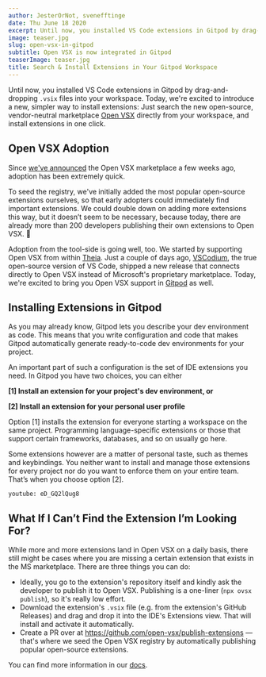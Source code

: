 ```yaml
---
author: JesterOrNot, svenefftinge
date: Thu June 18 2020
excerpt: Until now, you installed VS Code extensions in Gitpod by drag-and-dropping `.vsix` files into your workspace. Today, we're excited to introduce a
image: teaser.jpg
slug: open-vsx-in-gitpod
subtitle: Open VSX is now integrated in Gitpod
teaserImage: teaser.jpg
title: Search & Install Extensions in Your Gitpod Workspace
---
```


<script context="module">
  export const prerender = true;
</script>

Until now, you installed VS Code extensions in Gitpod by drag-and-dropping `.vsix` files into your workspace. Today, we're excited to introduce a new, simpler way to install extensions: Just search the new open-source, vendor-neutral marketplace [Open VSX](https://open-vsx.org) directly from your workspace, and install extensions in one click.

## Open VSX Adoption

Since [we've announced](/blog/open-vsx) the Open VSX marketplace a few weeks ago, adoption has been extremely quick.

To seed the registry, we've initially added the most popular open-source extensions ourselves, so that early adopters could immediately find important extensions. We could double down on adding more extensions this way, but it doesn’t seem to be necessary, because today, there are already more than 200 developers publishing their own extensions to Open VSX. 🎉

Adoption from the tool-side is going well, too. We started by supporting Open VSX from within [Theia](https://theia-ide.org). Just a couple of days ago, [VSCodium](https://github.com/VSCodium/vscodium#extensions-and-the-marketplace), the true open-source version of VS Code, shipped a new release that connects directly to Open VSX instead of Microsoft's proprietary marketplace. Today, we're excited to bring you Open VSX support in [Gitpod](https://gitpod.io) as well.

## Installing Extensions in Gitpod

As you may already know, Gitpod lets you describe your dev environment as code. This means that you write configuration and code that makes Gitpod automatically generate ready-to-code dev environments for your project.

An important part of such a configuration is the set of IDE extensions you need. In Gitpod you have two choices, you can either

**[1] Install an extension for your project's dev environment, or**

**[2] Install an extension for your personal user profile**

Option [1] installs the extension for everyone starting a workspace on the same project. Programming language-specific extensions or those that support certain frameworks, databases, and so on usually go here.

Some extensions however are a matter of personal taste, such as themes and keybindings. You neither want to install and manage those extensions for every project nor do you want to enforce them on your entire team. That’s when you choose option [2].

`youtube: eD_GQ2lQug8`

## What If I Can’t Find the Extension I’m Looking For?

While more and more extensions land in Open VSX on a daily basis, there still might be cases where you are missing a certain extension that exists in the MS marketplace. There are three things you can do:

- Ideally, you go to the extension's repository itself and kindly ask the developer to publish it to Open VSX. Publishing is a one-liner (`npx ovsx publish`), so it's really low effort.
- Download the extension's `.vsix` file (e.g. from the extension's GitHub Releases) and drag and drop it into the IDE's Extensions view. That will install and activate it automatically.
- Create a PR over at <a class="no-nowrap" href="https://github.com/open-vsx/publish-extensions">https://github.com/open-vsx/publish-extensions</a> — that's where we seed the Open VSX registry by automatically publishing popular open-source extensions.

You can find more information in our [docs](/docs/references/ides-and-editors/vscode-extensions).
